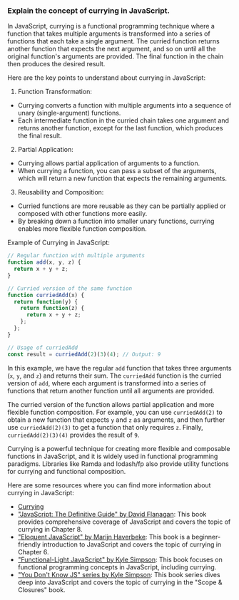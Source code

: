 ### Explain the concept of currying in JavaScript.

In JavaScript, currying is a functional programming technique where a function that takes multiple arguments is transformed into a series of functions that each take a single argument. The curried function returns another function that expects the next argument, and so on until all the original function's arguments are provided. The final function in the chain then produces the desired result.

Here are the key points to understand about currying in JavaScript:

1. Function Transformation:
  - Currying converts a function with multiple arguments into a sequence of unary (single-argument) functions.
  - Each intermediate function in the curried chain takes one argument and returns another function, except for the last function, which produces the final result.

2. Partial Application:
  - Currying allows partial application of arguments to a function.
  - When currying a function, you can pass a subset of the arguments, which will return a new function that expects the remaining arguments.

3. Reusability and Composition:
  - Curried functions are more reusable as they can be partially applied or composed with other functions more easily.
  - By breaking down a function into smaller unary functions, currying enables more flexible function composition.

Example of Currying in JavaScript:

```javascript
// Regular function with multiple arguments
function add(x, y, z) {
  return x + y + z;
}

// Curried version of the same function
function curriedAdd(x) {
  return function(y) {
    return function(z) {
      return x + y + z;
    };
  };
}

// Usage of curriedAdd
const result = curriedAdd(2)(3)(4); // Output: 9
```

In this example, we have the regular `add` function that takes three arguments (`x`, `y`, and `z`) and returns their sum. The `curriedAdd` function is the curried version of `add`, where each argument is transformed into a series of functions that return another function until all arguments are provided.

The curried version of the function allows partial application and more flexible function composition. For example, you can use `curriedAdd(2)` to obtain a new function that expects `y` and `z` as arguments, and then further use `curriedAdd(2)(3)` to get a function that only requires `z`. Finally, `curriedAdd(2)(3)(4)` provides the result of `9`.

Currying is a powerful technique for creating more flexible and composable functions in JavaScript, and it is widely used in functional programming paradigms. Libraries like Ramda and lodash/fp also provide utility functions for currying and functional composition.

Here are some resources where you can find more information about currying in JavaScript:

- [Currying](https://developer.mozilla.org/en-US/docs/Glossary/Currying)
- ["JavaScript: The Definitive Guide" by David Flanagan](https://www.oreilly.com/library/view/javascript-the-definitive/9781449393854/): This book provides comprehensive coverage of JavaScript and covers the topic of currying in Chapter 8.
- ["Eloquent JavaScript" by Marijn Haverbeke](https://eloquentjavascript.net/): This book is a beginner-friendly introduction to JavaScript and covers the topic of currying in Chapter 6.
- ["Functional-Light JavaScript" by Kyle Simpson](https://github.com/getify/Functional-Light-JS): This book focuses on functional programming concepts in JavaScript, including currying.
- ["You Don't Know JS" series by Kyle Simpson](https://github.com/getify/You-Dont-Know-JS/tree/2nd-ed/scope-closures): This book series dives deep into JavaScript and covers the topic of currying in the "Scope & Closures" book.

